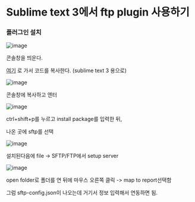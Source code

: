 # Sublime text 3에서 ftp plugin 사용하기

### 플러그인 설치

![image](https://cloud.githubusercontent.com/assets/7467605/17641676/3e71a74a-6165-11e6-9d47-adeb5ccaf3a6.png)

콘솔창을 띄운다.

[여기](https://packagecontrol.io/installation) 로 가서 코드를 복사한다. (sublime text 3 용으로)

![image](https://cloud.githubusercontent.com/assets/7467605/17641685/7c524c72-6165-11e6-9d27-acb729b45950.png)

콘솔창에 복사하고 엔터



![image](https://cloud.githubusercontent.com/assets/7467605/17641690/b99ca8e8-6165-11e6-8709-9b43e0472d3a.png)

ctrl+shift+p를 누르고 install package를 입력한 뒤,

나온 곳에 sftp를 선택

![image](https://cloud.githubusercontent.com/assets/7467605/17641695/d4fd5d08-6165-11e6-80a9-000c61ada453.png)

설치된다음에 file -> SFTP/FTP에서 setup server

![image](https://cloud.githubusercontent.com/assets/7467605/17641704/6814a07e-6166-11e6-8d11-132bf2a90c3d.png)

open folder로 폴더를 연 뒤에 마우스 오른쪽 클릭 -> map to report선택함

그럼 sftp-config.json이 나오는데 거기서 정보 입력해서 연동하면 됨.
